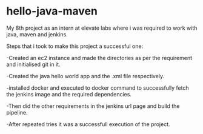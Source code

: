 # hello-java-maven
My 8th project as an intern at elevate labs where i was required to work with java, maven and jenkins.

Steps that i took to make this project a successful one:

-Created an ec2 instance and made the directories as per the requirement and initialised git in it.

-Created the java hello world app and the .xml file respectively.

-installed docker and executed to docker command to successfully fetch the jenkins image and the required dependencies.

-Then did the other requirements in the jenkins url page and build the pipeline.

-After repeated tries it was a successfull execution of the project.





